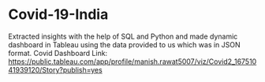 # Covid-19-India
Extracted insights with the help of SQL and Python and made dynamic dashboard in Tableau using the data provided to us which was in JSON format.
Covid Dashboard Link: https://public.tableau.com/app/profile/manish.rawat5007/viz/Covid2_16751041939120/Story?publish=yes
